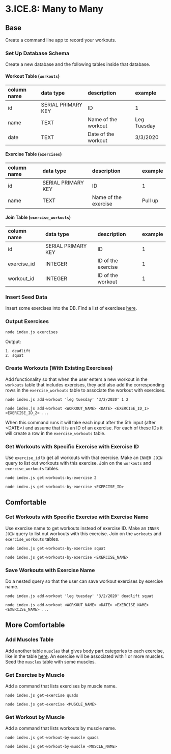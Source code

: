 # 3.ICE.8: Many to Many

## Base

Create a command line app to record your workouts.

### Set Up Database Schema

Create a new database and the following tables inside that database.

#### Workout Table \(`workouts`\)

| column name | data type | description | example |
| :--- | :--- | :--- | :--- |
| id | SERIAL PRIMARY KEY | ID | 1 |
| name | TEXT | Name of the workout | Leg Tuesday |
| date | TEXT | Date of the workout | 3/3/2020 |

#### Exercise Table \(`exercises`\)

| column name | data type | description | example |
| :--- | :--- | :--- | :--- |
| id | SERIAL PRIMARY KEY | ID | 1 |
| name | TEXT | Name of the exercise | Pull up |

#### Join Table \(`exercise_workouts`\)

| column name | data type | description | example |
| :--- | :--- | :--- | :--- |
| id | SERIAL PRIMARY KEY | ID | 1 |
| exercise\_id | INTEGER | ID of the exercise | 1 |
| workout\_id | INTEGER | ID of the workout | 1 |

### Insert Seed Data

Insert some exercises into the DB. Find a list of exercises [here](https://en.wikipedia.org/wiki/List_of_weight_training_exercises).

### Output Exercises

```text
node index.js exercises
```

Output:

```text
1. deadlift
2. squat
```

### Create Workouts \(With Existing Exercises\)

Add functionality so that when the user enters a new workout in the `workouts` table that includes exercises, they add also add the corresponding rows in the `exercise_workouts` table to associate the workout with exercises.

```
node index.js add-workout 'leg tuesday' '3/2/2020' 1 2
```

```text
node index.js add-workout <WORKOUT_NAME> <DATE> <EXERCISE_ID_1> <EXERCISE_ID_2> ...
```

When this command runs it will take each input after the 5th input \(after &lt;DATE&gt;\) and assume that it is an ID of an exercise. For each of these IDs it will create a row in the `exercise_workouts` table. 

### Get Workouts with Specific Exercise with Exercise ID

Use `exercise_id` to get all workouts with that exercise. Make an `INNER JOIN` query to list out workouts with this exercise. Join on the `workouts` and `exercise_workouts` tables.

```text
node index.js get-workouts-by-exercise 2
```

```text
node index.js get-workouts-by-exercise <EXERCISE_ID>
```

## Comfortable

### Get Workouts with Specific Exercise with Exercise Name

Use exercise name to get workouts instead of exercise ID. Make an `INNER JOIN` query to list out workouts with this exercise. Join on the `workouts` and `exercise_workouts` tables.

```text
node index.js get-workouts-by-exercise squat
```

```text
node index.js get-workouts-by-exercise <EXERCISE_NAME>
```

### Save Workouts with Exercise Name

Do a nested query so that the user can save workout exercises by exercise name.

```text
node index.js add-workout 'leg tuesday' '3/2/2020' deadlift squat
```

```text
node index.js add-workout <WORKOUT_NAME> <DATE> <EXERCISE_NAME> <EXERCISE_NAME> ...
```

## More Comfortable

### Add Muscles Table

Add another table `muscles` that gives body part categories to each exercise, like in the table [here](https://en.wikipedia.org/wiki/List_of_weight_training_exercises#Overview). An exercise will be associated with 1 or more muscles. Seed the `muscles` table with some muscles.

### Get Exercise by Muscle

Add a command that lists exercises by muscle name.

```text
node index.js get-exercise quads
```

```text
node index.js get-exercise <MUSCLE_NAME>
```

### Get Workout by Muscle

Add a command that lists workouts by muscle name.

```text
node index.js get-workout-by-muscle quads
```

```text
node index.js get-workout-by-muscle <MUSCLE_NAME>
```


